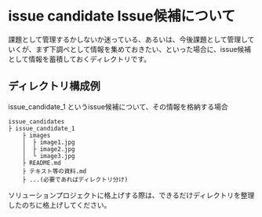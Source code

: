# issue candidate Issue候補について

課題として管理するかしないか迷っている、あるいは、今後課題として管理していくが、まず下調べとして情報を集めておきたい、といった場合に、issue候補として情報を蓄積しておくディレクトリです。

## ディレクトリ構成例

issue_candidate_1 というissue候補について、その情報を格納する場合

```text
issue_candidates
├ issue_candidate_1
    ├ images
    │  ├ image1.jpg
    │  ├ image2.jpg
    │  └ image3.jpg
    ├ README.md
    ├ テキスト等の資料.md
    ├ ...(必要であればディレクトリ分け)
```

ソリューションプロジェクトに格上げする際は、できるだけディレクトリを整理したのちに格上げしてください。
